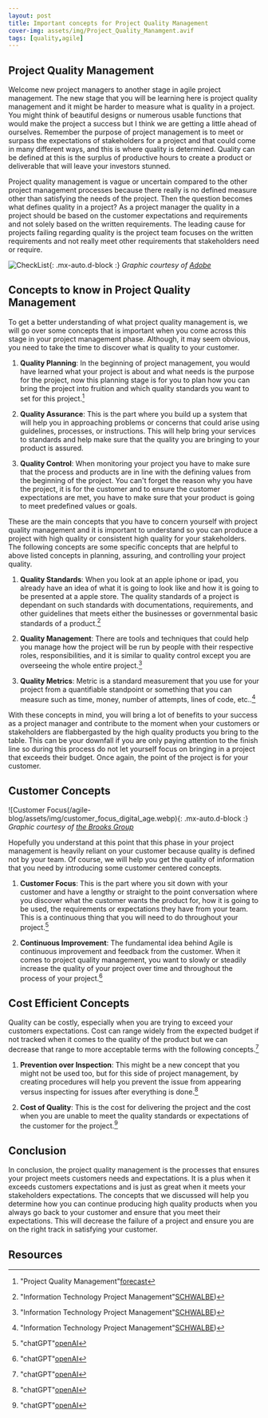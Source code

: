 ```yaml
---
layout: post
title: Important concepts for Project Quality Management
cover-img: assets/img/Project_Quality_Manamgent.avif
tags: [quality,agile]
---
```

## Project Quality Management

Welcome new project managers to another stage in agile project management. The new stage that you will be learning here is project quality management and it might be harder to measure what is quality in a project. You might think of beautiful designs or numerous usable functions that would make the project a success but I think we are getting a little ahead of ourselves. Remember the purpose of project management is to meet or surpass the expectations of stakeholders for a project and that could come in many different ways, and this is where quality is determined. Quality can be defined  at this is the surplus of productive hours to create a product or deliverable that will leave your investors stunned. 

Project quality management is vague or uncertain compared to the other project management processes because there really is no defined measure other than satisfying the needs of the project. Then the question becomes what defines quality in a project? As a project manager the quality in a project should be based on the customer expectations and requirements and not solely based on the written requirements.  The leading cause for projects failing regarding quality is the project team focuses on the written requirements and not really meet other requirements that stakeholders need or require.

![CheckList](/agile-blog/assets/img/Check_list.jpeg){: .mx-auto.d-block :}
*Graphic courtesy of [Adobe](https://stock.adobe.com/images/check-list-checklist-flat-web-icon-isolated-on-white-background-mark-symbol-document-report-test-vector-illustration/387715437)*

## Concepts to know in Project Quality Management 

To get a better understanding of what project quality management is, we will go over some concepts that is important when you come across this stage in your project management phase. Although, it may seem obvious, you need to take the time to discover what is quality to your customer.

1. **Quality Planning**: In the beginning of project management, you would have learned what your project is about and what needs is the purpose for the project, now this planning stage is for you to plan how you can bring the project into fruition and which quality standards you want to set for this project.[^1]

2. **Quality Assurance**: This is the part where you build up a system that will help you in approaching problems or concerns that could arise using guidelines, processes, or instructions. This will help bring your services to standards and help make sure that the quality you are bringing to your product is assured.

3. **Quality Control**: When monitoring your project you have to make sure that the process and products are in line with the defining values from the beginning of the project. You can't forget the reason why you have the project, it is for the customer and to ensure the customer expectations are met, you have to make sure that your product is going to meet predefined values or goals.

These are the main concepts that you have to concern yourself with project quality management and it is important to understand so you can produce a project with high quality or consistent high quality for your stakeholders. The following concepts are some specific concepts that are helpful to above listed concepts in planning, assuring, and controlling your project quality. 

1. **Quality Standards**: When you look at an apple iphone or ipad, you already have an idea of what it is going to look like and how it is going to be presented at a apple store. The quality standards of a project is dependant on such standards with documentations, requirements, and other guidelines that meets either the businesses or governmental basic standards of a product.[^3]

2. **Quality Management**: There are tools and techniques that could help you manage how the project will be run by people with their respective roles, responsibilities, and it is similar to quality control except you are overseeing the whole entire project.[^3]

3. **Quality Metrics**: Metric is a standard measurement that you use for your project from a quantifiable standpoint or something that you can measure such as time, money, number of attempts, lines of code, etc..[^3]

With these concepts in mind, you will bring a lot of benefits to your success as a project manager and contribute to the moment when your customers or stakeholders are flabbergasted by the high quality products you bring to the table. This can be your downfall if you are only paying attention to the finish line so during this process do not let yourself focus on bringing in a project that exceeds their budget. Once again, the point of the project is for your customer. 

## Customer Concepts

![Customer Focus(/agile-blog/assets/img/customer_focus_digital_age.webp){: .mx-auto.d-block :}
*Graphic courtesy of [the Brooks Group](https://brooksgroup.com/sales-training-blog/3-ways-maintain-customer-focus-digital-age/)*

Hopefully you understand at this point that this phase in your project management is heavily reliant on your customer because quality is defined not by your team. Of course, we will help you get the quality of information that you need by introducing some customer centered concepts.

1. **Customer Focus**: This is the part where you sit down with your customer and have a lengthy or straight to the point conversation where you discover what the customer wants the product for, how it is going to be used, the requirements or expectations they have from your team. This is a continuous thing that you will need to do throughout your project.[^2]

2. **Continuous Improvement**: The fundamental idea behind Agile is continuous improvement and feedback from the customer. When it comes to project quality management, you want to slowly or steadily increase the quality of your project over time and throughout the process of your project.[^2]

## Cost Efficient Concepts

Quality can be costly, especially when you are trying to exceed your customers expectations. Cost can range widely from the expected budget if not tracked when it comes to the quality of the product but we can decrease that range to more acceptable terms with the following concepts.[^2]

1. **Prevention over Inspection**: This might be a new concept that you might not be used too, but for this side of project management, by creating procedures will help you prevent the issue from appearing versus inspecting for issues after everything is done.[^2]

2. **Cost of Quality**: This is the cost for delivering the project and the cost when you are unable to meet the quality standards or expectations of the customer for the project.[^2]

## Conclusion

In conclusion, the project quality management is the processes that ensures your project meets customers needs and expectations. It is a plus when it exceeds customers expectations and is just as great when it meets your stakeholders expectations. The concepts that we discussed will help you determine how you can continue producing high quality products when you always go back to your customer and ensure that you meet their expectations. This will decrease the failure of a project and ensure you are on the right track in satisfying your customer. 

## Resources 

[^1]: "Project Quality Management"[forecast](https://www.forecast.app/blog/what-is-project-quality-management#what-are-the-benefits-of-project-quality-managemen)
[^2]: "chatGPT"[openAI](https://chat.openai.com/c/35261832-8011-4c3e-af2c-9dd5547b3382)
[^3]: "Information Technology Project Management"[SCHWALBE](https://handoutset.com/wp-content/uploads/2022/05/Information-Technology-Project-Management-Kathy-Schwalbe.pdf))
